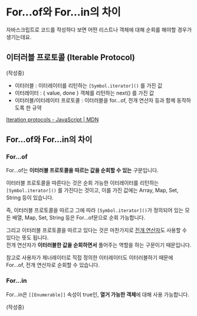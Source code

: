 # For...of와 For...in의 차이
자바스크립트로 코드를 작성하다 보면 어떤 리스트나 객체에 대해 순회를 해야할 경우가 생기는데요.  



## 이터러블 프로토콜 (Iterable Protocol)

(작성중)

- 이터러블 : 이터레이터를 리턴하는 `[Symbol.iterator]()` 를 가진 값
- 이터레이터 : { value, done } 객체를 리턴하는 next() 를 가진 값
- 이터러블/이터레이터 프로토콜 : 이터러블을 for...of, 전개 연산자 등과 함께 동작하도록 한 규약

[Iteration protocols - JavaScript | MDN](https://developer.mozilla.org/ko/docs/Web/JavaScript/Reference/Iteration_protocols#iterable)


## For...of와 For...in의 차이

### For...of

For...of는 **이터러블 프로토콜을 따르는 값을 순회할 수 있는** 구문입니다.  

이터러블 프로토콜을 따른다는 것은 순회 가능한 이터레이터를 리턴하는 `[Symbol.iterator]()` 를 가진다는 것이고, 이를 가진 값에는 Array, Map, Set, String 등이 있습니다.  

즉, 이터러블 프로토콜을 따르고 그에 따라 `[Symbol.iterator]()`가 정의되어 있는 모든 배열, Map, Set, String 등은 For...of문으로 순회 가능합니다.  

그리고 이터러블 프로토콜을 따르고 있다는 것은 마찬가지로 [전개 연산자](https://developer.mozilla.org/ko/docs/Web/JavaScript/Reference/Operators/Spread_syntax)도 사용할 수 있다는 뜻도 됩니다.  
전개 연산자가 **이터러블한 값을 순회하면서** 풀어주는 역할을 하는 구문이기 때문입니다.  

참고로 사용자가 제너레이터로 직접 정의한 이터레이터도 이터러블하기 때문에 For...of, 전개 연산자로 순회할 수 있습니다.  

### For...in

For...in은 `[[Enumerable]]` 속성이 true인, **열거 가능한 객체**에 대해 사용 가능합니다.  

(작성중)

